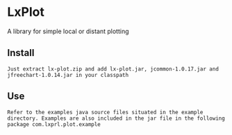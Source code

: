 # LxPlot

A library for simple local or distant plotting

## Install
	Just extract lx-plot.zip and add lx-plot.jar, jcommon-1.0.17.jar and jfreechart-1.0.14.jar in your classpath
	
## Use
	Refer to the examples java source files situated in the example directory. Examples are also included in the jar file in the following package com.lxprl.plot.example
